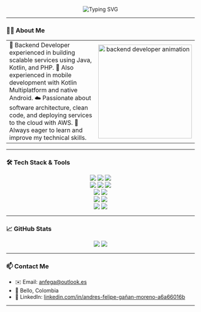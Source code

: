 <p align="center">
  <img src="https://readme-typing-svg.herokuapp.com?font=Fira+Code&size=28&pause=1000&center=true&vCenter=true&width=700&lines=Hi+%F0%9F%91%8B%2C+I'm+Andr%C3%A9s+Felipe+Gañán;Backend+%26+Mobile+Developer;Passionate+about+clean+architecture+and+scalable+systems" alt="Typing SVG" />
</p>

---

### 🧑‍💻 About Me

<table>
  <tr>
    <td>
🎯 Backend Developer experienced in building scalable services using Java, Kotlin, and PHP.
📱 Also experienced in mobile development with Kotlin Multiplatform and native Android.
☁️ Passionate about software architecture, clean code, and deploying services to the cloud with AWS.
🚀 Always eager to learn and improve my technical skills.
  </td>
  <td align="center">
    <img src="https://cdn.dribbble.com/users/1162077/screenshots/3848914/programmer.gif" width="250" alt="backend developer animation"/>
  </td>
  </tr>
</table>

---

### 🛠️ Tech Stack & Tools

<p align="center">
  <img src="https://img.shields.io/badge/Java-007396?style=for-the-badge&logo=java&logoColor=white"/>
  <img src="https://img.shields.io/badge/Kotlin-0095D5?style=for-the-badge&logo=kotlin&logoColor=white"/>
  <img src="https://img.shields.io/badge/PHP-777BB4?style=for-the-badge&logo=php&logoColor=white"/>
  <br />
  <img src="https://img.shields.io/badge/Spring_Boot-6DB33F?style=for-the-badge&logo=springboot&logoColor=white"/>
  <img src="https://img.shields.io/badge/Laravel-FF2D20?style=for-the-badge&logo=laravel&logoColor=white"/>
  <img src="https://img.shields.io/badge/Ktor-0095D5?style=for-the-badge&logo=kotlin&logoColor=white"/>
  <br />
  <img src="https://img.shields.io/badge/PostgreSQL-336791?style=for-the-badge&logo=postgresql&logoColor=white"/>
  <img src="https://img.shields.io/badge/SQL_Server-CC2927?style=for-the-badge&logo=microsoft-sql-server&logoColor=white"/>
  <br />
  <img src="https://img.shields.io/badge/Docker-2496ED?style=for-the-badge&logo=docker&logoColor=white"/>
  <img src="https://img.shields.io/badge/AWS-FF9900?style=for-the-badge&logo=amazonaws&logoColor=white"/>
  <br />
  <img src="https://img.shields.io/badge/DDD-%23007ACC?style=for-the-badge"/>
  <img src="https://img.shields.io/badge/Hexagonal_Architecture-%23007ACC?style=for-the-badge"/>
</p>

---

### 📈 GitHub Stats

<p align="center">
  <img src="https://github-readme-stats.vercel.app/api?username=anfega154&show_icons=true&theme=tokyonight" />
  <img src="https://github-readme-stats.vercel.app/api/top-langs/?username=anfega154&layout=compact&theme=tokyonight" />
</p>

---

### 📫 Contact Me

- ✉️ Email: [anfega@outlook.es](mailto:anfega@outlook.es)  
- 📍 Bello, Colombia  
- 💼 LinkedIn: [linkedin.com/in/andres-felipe-gañan-moreno-a6a66016b](https://www.linkedin.com/in/andres-felipe-ga%C3%B1an-moreno-a6a66016b/)

---
